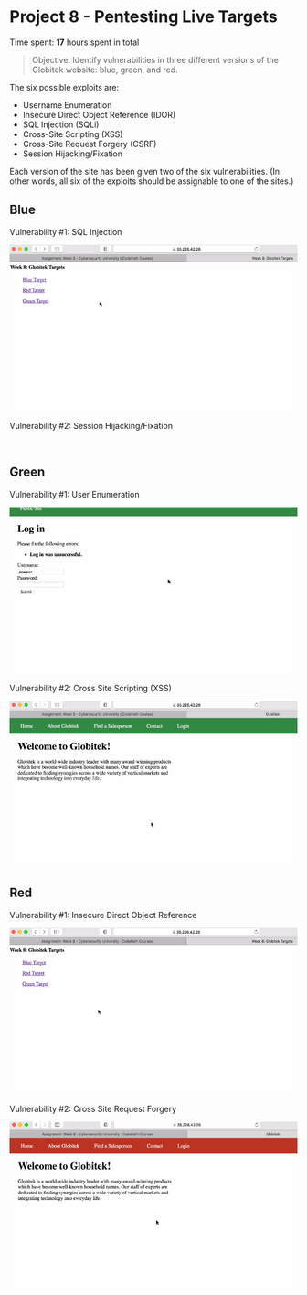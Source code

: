# Project 8 - Pentesting Live Targets

Time spent: **17** hours spent in total

> Objective: Identify vulnerabilities in three different versions of the Globitek website: blue, green, and red.

The six possible exploits are:
* Username Enumeration
* Insecure Direct Object Reference (IDOR)
* SQL Injection (SQLi)
* Cross-Site Scripting (XSS)
* Cross-Site Request Forgery (CSRF)
* Session Hijacking/Fixation

Each version of the site has been given two of the six vulnerabilities. (In other words, all six of the exploits should be assignable to one of the sites.)

## Blue

Vulnerability #1: SQL Injection

<img src='SQL_Injection_Blue.gif' title='XSS1' width='' alt='' />

Vulnerability #2: Session Hijacking/Fixation

<img src='Session_Hijacking/Fixation_(Blue).gif' title='XSS1' width='' alt='' />


## Green

Vulnerability #1: User Enumeration

<img src='user_numer_green.gif' title='XSS1' width='' alt='' />

Vulnerability #2: Cross Site Scripting (XSS)

<img src='Cross_Site_Scripting_(Green).gif' title='XSS1' width='' alt='' />


## Red

Vulnerability #1: Insecure Direct Object Reference

<img src='Insecure_Direct_Object_Reference_Red.gif' title='XSS1' width='' alt='' />

Vulnerability #2: Cross Site Request Forgery

<img src='Cross-Site_Request_Forgery_(Red).gif' title='XSS1' width='' alt='' />
